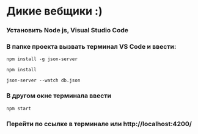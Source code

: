 # Дикие вебщики :)

### Установить Node js, Visual Studio Code

### В папке проекта вызвать терминал VS Code и ввести:
```
npm install -g json-server
```
```
npm install
```
```
json-server --watch db.json
```

### В другом окне терминала ввести
```
npm start
```
### Перейти по ссылке в терминале или http://localhost:4200/
